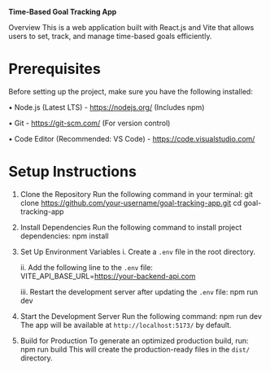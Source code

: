 **Time-Based Goal Tracking App**

Overview
This is a web application built with React.js and Vite that allows users to set, track, and manage time-based goals efficiently.

# Prerequisites
Before setting up the project, make sure you have the following installed:

• Node.js (Latest LTS) - https://nodejs.org/ (Includes npm)

• Git - https://git-scm.com/ (For version control)

• Code Editor (Recommended: VS Code) - https://code.visualstudio.com/

# Setup Instructions

1. Clone the Repository
Run the following command in your terminal:
git clone https://github.com/your-username/goal-tracking-app.git
cd goal-tracking-app

2. Install Dependencies
Run the following command to install project dependencies:
npm install

3. Set Up Environment Variables
   i. Create a `.env` file in the root directory.
   
   ii. Add the following line to the `.env` file:
      VITE_API_BASE_URL=https://your-backend-api.com
   
   iii. Restart the development server after updating the `.env` file:
      npm run dev


5. Start the Development Server
Run the following command:
npm run dev
The app will be available at `http://localhost:5173/` by default.

6. Build for Production
To generate an optimized production build, run:
npm run build
This will create the production-ready files in the `dist/` directory.
